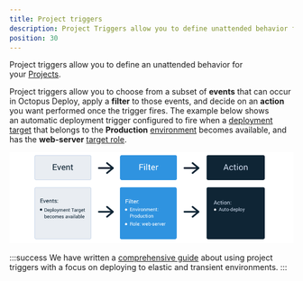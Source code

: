 ```yaml
---
title: Project triggers
description: Project Triggers allow you to define unattended behavior for your project such as automatically deploying a release to an environment.
position: 30
---
```


Project triggers allow you to define an unattended behavior for your [Projects](/docs/projects/index.md).

Project triggers allow you to choose from a subset of **events** that can occur in Octopus Deploy, apply a **filter** to those events, and decide on an **action** you want performed once the trigger fires. The example below shows an automatic deployment trigger configured to fire when a [deployment target](/docs/infrastructure/index.md) that belongs to the **Production** [environment](/docs/infrastructure/environments/index.md) becomes available, and has the **web-server** [target role](/docs/infrastructure/deployment-targets/index.md#target-roles).

![](images/octopus-triggers-diagram.png)

:::success
We have written a [comprehensive guide](/docs/deployment-patterns/elastic-and-transient-environments/index.md) about using project triggers with a focus on deploying to elastic and transient environments.
:::
